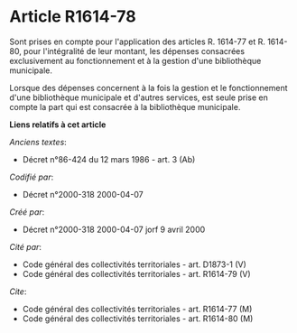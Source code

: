 # Article R1614-78

Sont prises en compte pour l'application des articles R. 1614-77 et R. 1614-80, pour l'intégralité de leur montant, les
dépenses consacrées exclusivement au fonctionnement et à la gestion d'une bibliothèque municipale.

Lorsque des dépenses concernent à la fois la gestion et le fonctionnement d'une bibliothèque municipale et d'autres services,
est seule prise en compte la part qui est consacrée à la bibliothèque municipale.

**Liens relatifs à cet article**

_Anciens textes_:

  - Décret n°86-424 du 12 mars 1986 - art. 3 (Ab)

_Codifié par_:

  - Décret n°2000-318 2000-04-07

_Créé par_:

  - Décret n°2000-318 2000-04-07 jorf 9 avril 2000

_Cité par_:

  - Code général des collectivités territoriales - art. D1873-1 (V)
  - Code général des collectivités territoriales - art. R1614-79 (V)

_Cite_:

  - Code général des collectivités territoriales - art. R1614-77 (M)
  - Code général des collectivités territoriales - art. R1614-80 (M)
